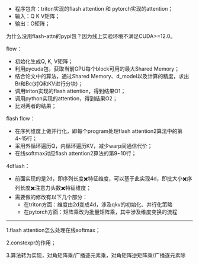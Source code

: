 * 程序包含：triton实现的flash attention 和 pytorch实现的attention；
* 输入：Q K V矩阵；
* 输出：O矩阵；

为什么没用flash-attn的pypi包？因为线上实验环境不满足CUDA>=12.0。

flow：

* 初始化生成Q, K, V矩阵；
* 利用pycuda包，获取当前GPU每个block可用的最大Shared Memory；
* 结合论文中的算法，通过Shared Memory、d_model以及计算的精度，求出Br和Bc(对Q和KV进行分块)；
* 调用triton实现的flash attention，得到结果O1；
* 调用python实现的attention，得到结果O2；
* 比对两者的结果；

flash flow：

* 在序列维度上做并行化，即每个program处理flash attention2算法中的第4~15行；
* 采用外循环遍历Q，内循环遍历KV，减少warp间通信代价；
* 在线softmax对应flash attention2算法的第9~10行；

4dflash：

* 前面实现的是2d，即序列长度✖️特征维度，可以基于此实现4d，即批大小✖️序列长度✖️注意力头数✖️特征维度；
* 需要做的修改有以下几个部分：
  * 在triton方面：维度由2d变成4d，涉及qkv的初始化、并行化策略
  * 在pytorch方面：矩阵乘改为批量矩阵乘，其中涉及维度变换的流程

---

1.flash attention怎么处理在线softmax；

2.constexpr的作用；

3.算法转为实现，对角矩阵乘/广播逐元素乘，对角矩阵逆矩阵乘/广播逐元素除
